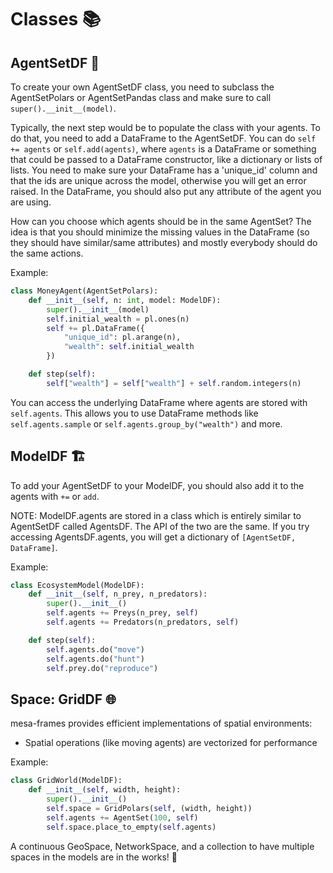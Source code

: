 # Classes 📚

## AgentSetDF 👥

To create your own AgentSetDF class, you need to subclass the AgentSetPolars or AgentSetPandas class and make sure to call `super().__init__(model)`.

Typically, the next step would be to populate the class with your agents. To do that, you need to add a DataFrame to the AgentSetDF. You can do `self += agents` or `self.add(agents)`, where `agents` is a DataFrame or something that could be passed to a DataFrame constructor, like a dictionary or lists of lists. You need to make sure your DataFrame has a 'unique_id' column and that the ids are unique across the model, otherwise you will get an error raised. In the DataFrame, you should also put any attribute of the agent you are using.

How can you choose which agents should be in the same AgentSet? The idea is that you should minimize the missing values in the DataFrame (so they should have similar/same attributes) and mostly everybody should do the same actions.

Example:

```python
class MoneyAgent(AgentSetPolars):
    def __init__(self, n: int, model: ModelDF):
        super().__init__(model)
        self.initial_wealth = pl.ones(n)
        self += pl.DataFrame({
            "unique_id": pl.arange(n),
            "wealth": self.initial_wealth
        })

    def step(self):
        self["wealth"] = self["wealth"] + self.random.integers(n)
```

You can access the underlying DataFrame where agents are stored with `self.agents`. This allows you to use DataFrame methods like `self.agents.sample` or `self.agents.group_by("wealth")` and more.

## ModelDF 🏗️

To add your AgentSetDF to your ModelDF, you should also add it to the agents with `+=` or `add`.

NOTE: ModelDF.agents are stored in a class which is entirely similar to AgentSetDF called AgentsDF. The API of the two are the same. If you try accessing AgentsDF.agents, you will get a dictionary of `[AgentSetDF, DataFrame]`.

Example:

```python
class EcosystemModel(ModelDF):
    def __init__(self, n_prey, n_predators):
        super().__init__()
        self.agents += Preys(n_prey, self)
        self.agents += Predators(n_predators, self)

    def step(self):
        self.agents.do("move")
        self.agents.do("hunt")
        self.prey.do("reproduce")
```

## Space: GridDF 🌐

mesa-frames provides efficient implementations of spatial environments:

- Spatial operations (like moving agents) are vectorized for performance

Example:

```python
class GridWorld(ModelDF):
    def __init__(self, width, height):
        super().__init__()
        self.space = GridPolars(self, (width, height))
        self.agents += AgentSet(100, self)
        self.space.place_to_empty(self.agents)
```

A continuous GeoSpace, NetworkSpace, and a collection to have multiple spaces in the models are in the works! 🚧
